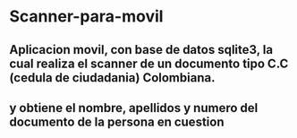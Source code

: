 # Scanner-para-movil

## Aplicacion movil, con base de datos sqlite3, la cual realiza el scanner de un documento tipo C.C (cedula de ciudadania) Colombiana.
## y obtiene el nombre, apellidos y numero del documento de la persona en cuestion
